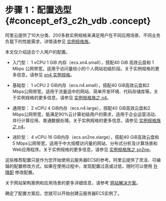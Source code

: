 # 步骤 1：配置选型 {#concept_ef3_c2h_vdb .concept}

阿里云提供了10大分类、200多款实例规格来满足用户在不同应用场景、不同业务负载下的性能需求，详情请参见 [实例规格族](../../../../intl.zh-CN/产品简介/实例规格族.md#)。

本文仅介绍适合个人用户的配置。

-   入门型： 1 vCPU 1 GiB 内存（ecs.xn4.small），搭配40 GiB 高效云盘和 1 Mbps 公网带宽，适用于访问量较小的个人网站初级阶段。关于实例规格的更多信息，请参见 [xn4 实例规格](../../../../intl.zh-CN/产品简介/实例规格族.md#xn4)。

-   基础型： 1 vCPU 2 GiB内存（ecs.n4.small），搭配40 GiB高效云盘和2 Mbps公网带宽，适用于流量适中的网站、简单开发环境、代码存储库等。关于实例规格的更多信息，请参见 [实例规格族之 n4](../../../../intl.zh-CN/产品简介/实例规格族.md#n4)。

-   通用型： 2 vCPU 4 GiB内存（ecs.n4.large），搭配40 GiB高效云盘和2 Mbps公网带宽，能满足90%云计算初级用户的需求，适用于企业运营活动、并行计算应用、普通数据处理。关于实例规格的更多信息，请参见 [实例规格族之 n4](../../../../intl.zh-CN/产品简介/实例规格族.md#n4)。

-   进阶型： 4 vCPU 16 GiB内存（ecs.sn2ne.xlarge），搭配40 GiB高效云盘和5 Mbps公网带宽，适用于中大规模访问量的网站、分布式分析及计算场景和Web应用程序。关于实例规格的更多信息，请参见 [实例规格族之 sn2ne](../../../../intl.zh-CN/产品简介/实例规格族.md#sn2ne)。


这些推荐配置只是作为您开始使用云服务器ECS的参考。阿里云提供了灵活、可编辑的配置修改方式。如果在使用过程中，发现配置过高或过低，随时可以使用 [升降配](../../../../intl.zh-CN/用户指南/实例/升降配.md#) 修改配置。

关于网站架构案例和应用场景的更多详细信息，请参考 [网站解决方案](https://www.alibabacloud.com/zh/solutions/hosting)。

确定了配置方案后，您就可以开始创建云服务器ECS实例了。

